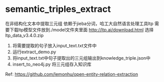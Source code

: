 # semantic_triples_extract
在非结构化文本中提取三元组
依赖于jieba分词，哈工大自然语言处理工具ltp
需要下载ltp模型文件放到./model文件夹里面
http://ltp.ai/download.html  选择 ltp_data_v3.4.0.zip

1.	将需要提取的句子放入input_text.txt文件中
2.	运行extract_demo.py
3.	将input_text.txt中句子提取出的三元组输出到knowledge_triple.json中
4.  insert_to_neo4j.py 将三元组存入知识库

Ref: https://github.com/lemonhu/open-entity-relation-extraction

